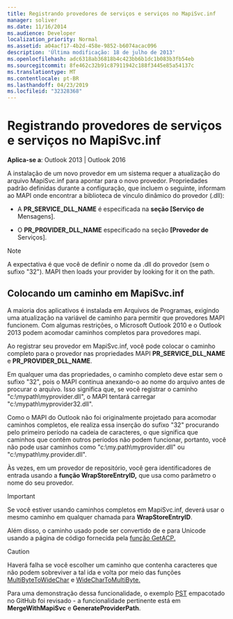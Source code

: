 ```yaml
---
title: Registrando provedores de serviços e serviços no MapiSvc.inf
manager: soliver
ms.date: 11/16/2014
ms.audience: Developer
localization_priority: Normal
ms.assetid: a04acf17-4b2d-458e-9852-b6074acac096
description: 'Última modificação: 18 de julho de 2013'
ms.openlocfilehash: adc6318ab36818b4c423bb6b1dc1b083b3fb54eb
ms.sourcegitcommit: 8fe462c32b91c87911942c188f3445e85a54137c
ms.translationtype: MT
ms.contentlocale: pt-BR
ms.lasthandoff: 04/23/2019
ms.locfileid: "32328368"
---
```

# <a name="registering-services-and-service-providers-in-mapisvcinf"></a>Registrando provedores de serviços e serviços no MapiSvc.inf

 
  
**Aplica-se a**: Outlook 2013 | Outlook 2016 
  
A instalação de um novo provedor em um sistema requer a atualização do arquivo MapiSvc.inf para apontar para o novo provedor. Propriedades padrão definidas durante a configuração, que incluem o seguinte, informam ao MAPI onde encontrar a biblioteca de vínculo dinâmico do provedor (.dll):
  
- A **PR_SERVICE_DLL_NAME** é especificada na **seção [Serviço de** Mensagens]. 
    
- O **PR_PROVIDER_DLL_NAME** especificado na seção **[Provedor de** Serviços]. 
    
> [!NOTE]
> A expectativa é que você de definir o nome da .dll do provedor (sem o sufixo "32"). MAPI then loads your provider by looking for it on the path. 
  
## <a name="putting-a-path-in-mapisvcinf"></a>Colocando um caminho em MapiSvc.inf

A maioria dos aplicativos é instalada em Arquivos de Programas, exigindo uma atualização na variável de caminho para permitir que provedores MAPI funcionem. Com algumas restrições, o Microsoft Outlook 2010 e o Outlook 2013 podem acomodar caminhos completos para provedores mapi.
  
Ao registrar seu provedor em MapiSvc.inf, você pode colocar o caminho completo para o provedor nas propriedades MAPI **PR_SERVICE_DLL_NAME** e **PR_PROVIDER_DLL_NAME**.
  
Em qualquer uma das propriedades, o caminho completo deve estar sem o sufixo "32", pois o MAPI continua anexando-o ao nome do arquivo antes de procurar o arquivo. Isso significa que, se você registrar o caminho "c:\mypath\myprovider.dll", o MAPI tentará carregar "c:\mypath\myprovider32.dll".
  
Como o MAPI do Outlook não foi originalmente projetado para acomodar caminhos completos, ele realiza essa inserção do sufixo "32" procurando pelo primeiro período na cadeia de caracteres, o que significa que caminhos que contêm outros períodos não podem funcionar, portanto, você não pode usar caminhos como "c:\my.path\myprovider.dll" ou "c:\mypath\my.provider.dll".
  
Às vezes, em um provedor de repositório, você gera identificadores de entrada usando a **função WrapStoreEntryID,** que usa como parâmetro o nome do seu provedor. 
  
> [!IMPORTANT]
> Se você estiver usando caminhos completos em MapiSvc.inf, deverá usar o mesmo caminho em qualquer chamada para **WrapStoreEntryID**. 
  
Além disso, o caminho usado pode ser convertido de e para Unicode usando a página de código fornecida pela [função GetACP.](https://msdn.microsoft.com/library/windows/desktop/dd318070%28v=vs.85%29.aspx/) 
  
> [!CAUTION]
> Haverá falha se você escolher um caminho que contenha caracteres que não podem sobreviver a tal ida e volta por meio das funções [MultiByteToWideChar](https://msdn.microsoft.com/library/windows/desktop/dd319072%28v=vs.85%29.aspx/) e [WideCharToMultiByte.](https://msdn.microsoft.com/library/windows/desktop/dd374130%28v=vs.85%29.aspx/) 
  
Para uma demonstração dessa funcionalidade, o exemplo [PST](https://github.com/stephenegriffin/Outlook2010CodeSamples) empacotado no GitHub foi revisado - a funcionalidade pertinente está em **MergeWithMapiSvc** e **GenerateProviderPath**.
  

